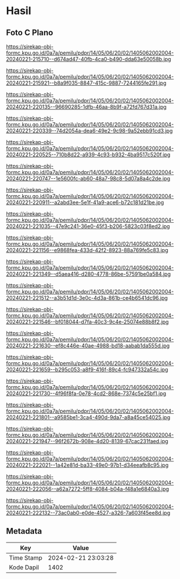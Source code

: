 # Hasil

## Foto C Plano

https://sirekap-obj-formc.kpu.go.id/0a7a/pemilu/pdpr/14/05/06/20/02/1405062002004-20240221-215710--d674ad47-40fb-4ca0-b490-dda63e50058b.jpg

https://sirekap-obj-formc.kpu.go.id/0a7a/pemilu/pdpr/14/05/06/20/02/1405062002004-20240221-215921--b8a9f035-8847-415c-9887-7244165fe291.jpg

https://sirekap-obj-formc.kpu.go.id/0a7a/pemilu/pdpr/14/05/06/20/02/1405062002004-20240221-220135--96690285-1dfb-46aa-8b9f-a72fd767d31a.jpg

https://sirekap-obj-formc.kpu.go.id/0a7a/pemilu/pdpr/14/05/06/20/02/1405062002004-20240221-220339--74d2054a-dea6-49e2-9c98-9a52ebb91cd3.jpg

https://sirekap-obj-formc.kpu.go.id/0a7a/pemilu/pdpr/14/05/06/20/02/1405062002004-20240221-220525--710b8d22-a939-4c93-b932-4ba9517c520f.jpg

https://sirekap-obj-formc.kpu.go.id/0a7a/pemilu/pdpr/14/05/06/20/02/1405062002004-20240221-220747--1e5600fc-ab60-48a7-98c8-5d07a8a4c2de.jpg

https://sirekap-obj-formc.kpu.go.id/0a7a/pemilu/pdpr/14/05/06/20/02/1405062002004-20240221-220911--a2abd3ee-5e1f-41a9-ace6-b72c181d21be.jpg

https://sirekap-obj-formc.kpu.go.id/0a7a/pemilu/pdpr/14/05/06/20/02/1405062002004-20240221-221035--47e9c241-36e0-45f3-b206-5823c03f8ed2.jpg

https://sirekap-obj-formc.kpu.go.id/0a7a/pemilu/pdpr/14/05/06/20/02/1405062002004-20240221-221156--e9868fea-433d-42f2-8923-88a769fe5c83.jpg

https://sirekap-obj-formc.kpu.go.id/0a7a/pemilu/pdpr/14/05/06/20/02/1405062002004-20240221-221349--d5aea416-d280-4778-86be-57591be0a584.jpg

https://sirekap-obj-formc.kpu.go.id/0a7a/pemilu/pdpr/14/05/06/20/02/1405062002004-20240221-221512--a3b51d1d-3e0c-4d3a-861b-ce4b6541dc96.jpg

https://sirekap-obj-formc.kpu.go.id/0a7a/pemilu/pdpr/14/05/06/20/02/1405062002004-20240221-221546--bf018044-d7fa-40c3-9c4e-25074e88b8f2.jpg

https://sirekap-obj-formc.kpu.go.id/0a7a/pemilu/pdpr/14/05/06/20/02/1405062002004-20240221-221630--ef8c446e-40ae-4988-bd18-aabab1da555d.jpg

https://sirekap-obj-formc.kpu.go.id/0a7a/pemilu/pdpr/14/05/06/20/02/1405062002004-20240221-221659--b295c053-a8f9-416f-89c4-fc947332a54c.jpg

https://sirekap-obj-formc.kpu.go.id/0a7a/pemilu/pdpr/14/05/06/20/02/1405062002004-20240221-221730--4f96f8fa-0e78-4cd2-868e-7374c5e25bf1.jpg

https://sirekap-obj-formc.kpu.go.id/0a7a/pemilu/pdpr/14/05/06/20/02/1405062002004-20240221-221801--a9585be1-3ca4-490d-9da7-a8a45ce54025.jpg

https://sirekap-obj-formc.kpu.go.id/0a7a/pemilu/pdpr/14/05/06/20/02/1405062002004-20240221-221947--96f2672b-908e-4d20-8139-67cac231faed.jpg

https://sirekap-obj-formc.kpu.go.id/0a7a/pemilu/pdpr/14/05/06/20/02/1405062002004-20240221-222021--1a42e81d-ba33-49e0-97b1-d34eeafb8c95.jpg

https://sirekap-obj-formc.kpu.go.id/0a7a/pemilu/pdpr/14/05/06/20/02/1405062002004-20240221-222056--a62a7272-5ff8-4084-b04a-f48a1e6840a3.jpg

https://sirekap-obj-formc.kpu.go.id/0a7a/pemilu/pdpr/14/05/06/20/02/1405062002004-20240221-222132--73ac0ab0-e0de-4527-a326-7a603f45ee8d.jpg


## Metadata

| Key        | Value               |
| ---------- | ------------------- |
| Time Stamp | 2024-02-21 23:03:28 |
| Kode Dapil | 1402                |



